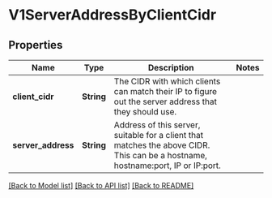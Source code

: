 # V1ServerAddressByClientCidr

## Properties

Name | Type | Description | Notes
------------ | ------------- | ------------- | -------------
**client_cidr** | **String** | The CIDR with which clients can match their IP to figure out the server address that they should use. | 
**server_address** | **String** | Address of this server, suitable for a client that matches the above CIDR. This can be a hostname, hostname:port, IP or IP:port. | 

[[Back to Model list]](../README.md#documentation-for-models) [[Back to API list]](../README.md#documentation-for-api-endpoints) [[Back to README]](../README.md)


